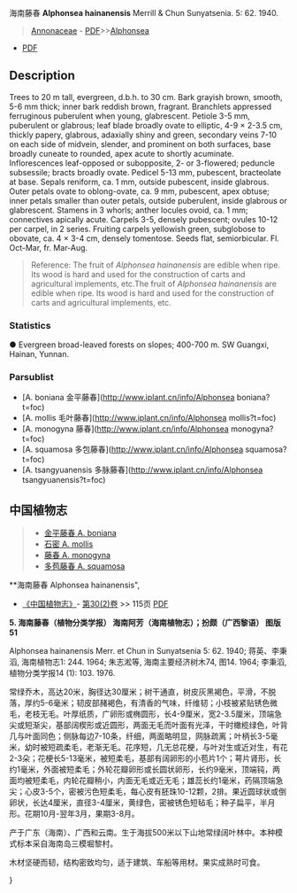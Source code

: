 海南藤春 **Alphonsea hainanensis** Merrill & Chun Sunyatsenia. 5: 62. 1940.

> [Annonaceae](http://www.iplant.cn/info/Annonaceae?t=foc) - [PDF](http://www.iplant.cn/foc/pdf/Annonaceae.pdf)>>[Alphonsea](http://www.iplant.cn/info/Alphonsea?t=foc)
 - [PDF](http://www.iplant.cn/foc/pdf/Alphonsea.pdf)

## Description

Trees to 20 m tall, evergreen, d.b.h. to 30 cm. Bark grayish brown, smooth, 5-6 mm thick; inner bark reddish brown, fragrant. Branchlets appressed ferruginous puberulent when young, glabrescent. Petiole 3-5 mm, puberulent or glabrous; leaf blade broadly ovate to elliptic, 4-9 × 2-3.5 cm, thickly papery, glabrous, adaxially shiny and green, secondary veins 7-10 on each side of midvein, slender, and prominent on both surfaces, base broadly cuneate to rounded, apex acute to shortly acuminate. Inflorescences leaf-opposed or subopposite, 2- or 3-flowered; peduncle subsessile; bracts broadly ovate. Pedicel 5-13 mm, pubescent, bracteolate at base. Sepals reniform, ca. 1 mm, outside pubescent, inside glabrous. Outer petals ovate to oblong-ovate, ca. 9 mm, pubescent, apex obtuse; inner petals smaller than outer petals, outside puberulent, inside glabrous or glabrescent. Stamens in 3 whorls; anther locules ovoid, ca. 1 mm; connectives apically acute. Carpels 3-5, densely pubescent; ovules 10-12 per carpel, in 2 series. Fruiting carpels yellowish green, subglobose to obovate, ca. 4 × 3-4 cm, densely tomentose. Seeds flat, semiorbicular. Fl. Oct-Mar, fr. Mar-Aug.


> Reference: 
> The fruit of *Alphonsea hainanensis* are edible when ripe. Its wood is hard and used for the construction of carts and agricultural implements, etc.The fruit of *Alphonsea hainanensis* are edible when ripe. Its wood is hard and used for the construction of carts and agricultural implements, etc.

### Statistics
● Evergreen broad-leaved forests on slopes; 400-700 m. SW Guangxi, Hainan, Yunnan.

### Parsublist

* [A.  boniana  金平藤春](http://www.iplant.cn/info/Alphonsea boniana?t=foc)
* [A.  mollis  毛叶藤春](http://www.iplant.cn/info/Alphonsea mollis?t=foc)
* [A.  monogyna  藤春](http://www.iplant.cn/info/Alphonsea monogyna?t=foc)
* [A.  squamosa  多包藤春](http://www.iplant.cn/info/Alphonsea squamosa?t=foc)
* [A.  tsangyuanensis  多脉藤春](http://www.iplant.cn/info/Alphonsea tsangyuanensis?t=foc)


## 中国植物志

> * [金平藤春  A.  boniana](Alphonsea-boniana-金平藤春.md)
> * [石密  A.  mollis](Alphonsea-mollis-毛叶藤春.md)
> * [藤春  A.  monogyna](Alphonsea-monogyna-藤春.md)
> * [多苞藤春  A.  squamosa](Alphonsea-squamosa-多包藤春.md)


**海南藤春 Alphonsea hainanensis",

* [《中国植物志》](http://www.iplant.cn/frps)- [第30(2)卷](http://www.iplant.cn/frps/vol/30(2)) >> 115页 [PDF](http://www.iplant.cn/frps/pdf/30(2)/115.pdf)


**5. 海南藤春（植物分类学报）  海南阿芳（海南植物志）；扮颇（广西黎语） 图版51**

Alphonsea hainanensis Merr. et Chun in Sunyatsenia 5: 62. 1940; 蒋英、李秉滔, 海南植物志1: 244. 1964; 朱志淞等, 海南主要经济树木74, 图14. 1964; 李秉滔, 植物分类学报14 (1): 103. 1976.

常绿乔木，高达20米，胸径达30厘米；树干通直，树皮灰黑褐色，平滑，不脱落，厚约5-6毫米；韧皮部赭褐色，有清香的气味，纤维韧；小枝被紧贴锈色微毛，老枝无毛。叶厚纸质，广卵形或椭圆形，长4-9厘米，宽2-3.5厘米，顶端急尖或短渐尖，基部阔楔形或近圆形，两面无毛而叶面有光泽，干时橄榄绿色，叶背几与叶面同色；侧脉每边7-10条，纤细，两面略明显，网脉疏离；叶柄长3-5毫米，幼时被短疏柔毛，老渐无毛。花序短，几无总花梗，与叶对生或近对生，有花2-3朵；花梗长5-13毫米，被短柔毛，基部有阔卵形的小苞片1个；萼片肾形，长约1毫米，外面被短柔毛；外轮花瓣卵形或长圆状卵形，长约9毫米，顶端钝，两面均被短柔毛，内轮花瓣稍小，内面无毛或近无毛；雄蕊长约1毫米，药隔顶端急尖；心皮3-5个，密被污色短柔毛，每心皮有胚珠10-12颗，2排。果近圆球状或倒卵状，长达4厘米，直径3-4厘米，黄绿色，密被锈色短毡毛；种子扁平，半月形。花期10月-翌年3月，果期3-8月。

产于广东（海南）、广西和云南。生于海拔500米以下山地常绿阔叶林中。本种模式标本采自海南岛三模堀黎村。

木材坚硬而韧，结构密致均匀，适于建筑、车船等用材。果实成熟时可食。

}